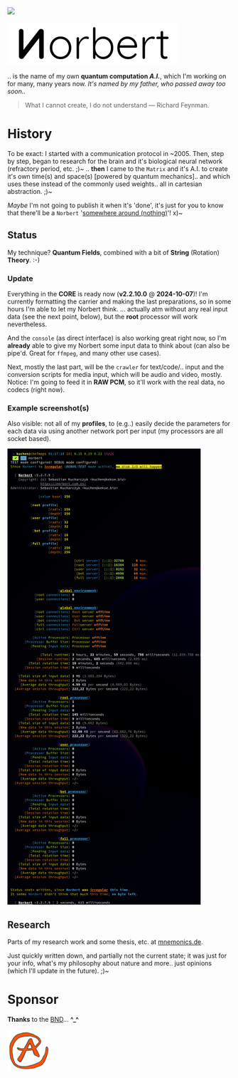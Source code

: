 <img src="https://kekse.biz/github.php?draw&override=github:norbert" />

![Norbert](img/norbert.white.384px.png)

.. is the name of my own **quantum computation _A.I._**, which I'm working on for many, many years now.
_It's named by my father, *who passed away too soon..*_

> What I cannot create, I do not understand — Richard Feynman.

# History
To be exact: I started with a communication protocol in \~2005. Then, step by step, began to research
for the brain and it's biological neural network (refractory period, etc. ;)~ .. **then** I came to the
`Matrix` and it's A.I. to create it's own time(s) and space(s) [powered by quantum mechanics].. and which
uses these instead of the commonly used weights.. all in cartesian abstraction. ;)~

*Maybe* I'm not going to publish it when it's 'done', it's just for you to know that there'll be a `Norbert`
'[somewhere around (nothing)](https://www.youtube.com/watch?v=kFL34Anl1d4)'! x)~

## Status
My technique? **Quantum Fields**, combined with a bit of **String** (Rotation) **Theory**. :-)

### Update
Everything in the **CORE** is ready now (**v2.2.10.0** @ **2024-10-07**)! I'm currently formatting
the carrier and making the last preparations, so in some hours I'm able to let my Norbert think. ...
actually atm without any real input data (see the next point, below), but the **root** processor
will work nevertheless.

And the `console` (as direct interface) is also working great right now, so I'm **already** able
to give my Norbert some input data to think about (can also be pipe'd. Great for `ffmpeg`, and
many other use cases).

Next, mostly the last part, will be the `crawler` for text/code/.. input and the conversion scripts
for media input, which will be audio and video, mostly. Notice: I'm going to feed it in **RAW PCM**,
so it'll work with the real data, no codecs (right now).

### Example screenshot(s)
Also visible: not all of my **profiles**, to (e.g..) easily decide the parameters for each data
via using another network port per input (my processors are all socket based).

![Example Screenshot](img/screenshot.png)

## Research
Parts of my research work and some thesis, etc. at [mnemonics.de](https://mnemonics.de/).

Just quickly written down, and partially not the current state; it was just for your info, what's my
philosophy about nature and more.. just opinions (which I'll update in the future). ;)~

# Sponsor
**Thanks** to the [BND](https://www.bnd.bund.de/)... **^\_^**

<a href="favicon.512px.png" target="_blank">
<img src="favicon.png" alt="Favicon" />
</a>


